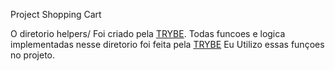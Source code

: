 Project Shopping Cart

O diretorio helpers/ Foi criado pela [TRYBE](https://www.betrybe.com/). Todas funcoes e logica implementadas nesse diretorio foi feita pela [TRYBE](https://www.betrybe.com/) 
Eu Utilizo essas funçoes no projeto.
